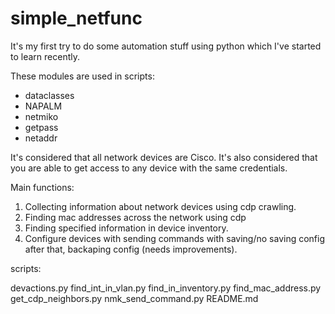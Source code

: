 # simple_netfunc

It's my first try to do some automation stuff using python which I've started to learn recently.

These modules are used in scripts:
- dataclasses
- NAPALM
- netmiko
- getpass
- netaddr

It's considered that all network devices are Cisco.
It's also considered that you are able to get access to any device with the same credentials.

Main functions:
1. Collecting information about network devices using cdp crawling.
2. Finding mac addresses across the network using cdp
3. Finding specified information in device inventory.
4. Configure devices with sending commands with saving/no saving config after that, backaping config (needs improvements).

scripts:

devactions.py
find_int_in_vlan.py
find_in_inventory.py
find_mac_address.py
get_cdp_neighbors.py
nmk_send_command.py
README.md

